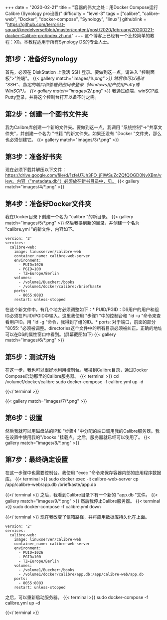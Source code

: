 +++
date = "2020-02-21"
title = "容器的伟大之处：用Docker Compose运行Calibre (Synology pro设置)"
difficulty = "level-3"
tags = ["calibre", "calibre-web", "Docker", "docker-compose", "Synology", "linux"]
githublink = "https://github.com/terrorist-squad/knedelverse/blob/master/content/post/2020/february/20200221-docker-Calibre-pro/index.zh.md"
+++
这个博客上已经有一个比较简单的教程：X0。本教程适用于所有Synology DS的专业人士。
## 第1步：准备好Synology
首先，必须在 DiskStation 上激活 SSH 登录。要做到这一点，请进入 "控制面板">"终端"。
{{< gallery match="images/1/*.png" >}}
然后你可以通过 "SSH"、指定的端口和管理员密码来登录（Windows用户使用Putty或WinSCP）。
{{< gallery match="images/2/*.png" >}}
我通过终端、winSCP或Putty登录，并将这个控制台打开以备不时之需。
## 第2步：创建一个图书文件夹
我为Calibre库创建一个新的文件夹。要做到这一点，我调用 "系统控制"->"共享文件夹"，并创建一个名为 "书籍 "的新文件夹。如果还没有 "Docker "文件夹，那么也必须创建它。
{{< gallery match="images/3/*.png" >}}

## 第3步：准备好书夹
现在必须下载并解压以下文件：https://drive.google.com/file/d/1zfeU7Jh3FO_jFlWSuZcZQfQOGD0NvXBm/view。内容（"metadata.db"）必须放在新书目录中，见。
{{< gallery match="images/4/*.png" >}}

## 第4步：准备好Docker文件夹
我在Docker目录下创建一个名为 "calibre "的新目录。
{{< gallery match="images/5/*.png" >}}
然后我换到新的目录，并创建一个名为 "calibre.yml "的新文件，内容如下。
```
version: '2'
services:
  calibre-web:
    image: linuxserver/calibre-web
    container_name: calibre-web-server
    environment:
      - PUID=1026
      - PGID=100
      - TZ=Europe/Berlin
    volumes:
      - /volume1/Buecher:/books
      - /volume1/docker/calibre:/briefkaste
    ports:
      - 8055:8083
    restart: unless-stopped

```
在这个新文件中，有几个地方必须调整如下：* PUID/PGID：DS用户的用户和组ID必须在PUID/PGID中输入。这里我使用 "步骤1 "中的控制台和 "id -u "命令来查看用户ID。用 "id -g "命令，我得到了组的ID。* ports: 对于端口，前面的部分 "8055: "必须被调整。directories这个文件中的所有目录必须被纠正。正确的地址可以在DS的属性窗口中看到。(屏幕截图如下)
{{< gallery match="images/6/*.png" >}}

## 第5步：测试开始
在这一步，我也可以很好地利用控制台。我换到Calibre目录，通过Docker Compose启动那里的Calibre服务器。
{{< terminal >}}
cd /volume1/docker/calibre
sudo docker-compose -f calibre.yml up -d

{{</ terminal >}}

{{< gallery match="images/7/*.png" >}}

## 第6步：设置
然后我就可以用磁盘站的IP和 "步骤4 "中分配的端口调用我的Calibre服务器。我在设置中使用我的"/books "挂载点。之后，服务器就已经可以使用了。
{{< gallery match="images/8/*.png" >}}

## 第7步：最终确定设置
在这一步骤中也需要控制台。我使用 "exec "命令来保存容器内部的应用程序数据库。
{{< terminal >}}
sudo docker exec -it calibre-web-server cp /app/calibre-web/app.db /briefkaste/app.db

{{</ terminal >}}
之后，我看到Calibre目录下有一个新的 "app.db "文件。
{{< gallery match="images/9/*.png" >}}
然后我停止Calibre服务器。
{{< terminal >}}
sudo docker-compose -f calibre.yml down

{{</ terminal >}}
现在我改变了信箱路径，并将应用数据库持久化在上面。
```
version: '2'
services:
  calibre-web:
    image: linuxserver/calibre-web
    container_name: calibre-web-server
    environment:
      - PUID=1026
      - PGID=100
      - TZ=Europe/Berlin
    volumes:
      - /volume1/Buecher:/books
      - /volume1/docker/calibre/app.db:/app/calibre-web/app.db
    ports:
      - 8055:8083
    restart: unless-stopped

```
之后，可以重新启动服务器。
{{< terminal >}}
sudo docker-compose -f calibre.yml up -d

{{</ terminal >}}